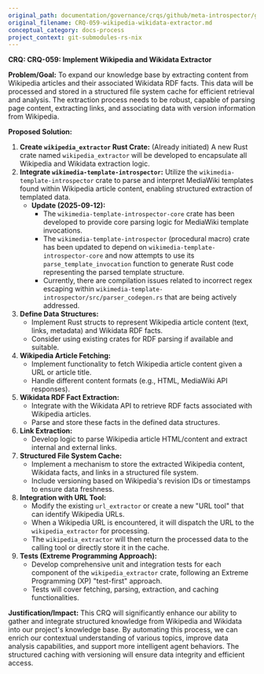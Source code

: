 ```yaml
---
original_path: documentation/governance/crqs/github/meta-introspector/git-submodules-rs-nix/tools/wikidata/docs/CRQ-059-wikipedia-wikidata-extractor.md
original_filename: CRQ-059-wikipedia-wikidata-extractor.md
conceptual_category: docs-process
project_context: git-submodules-rs-nix
---
```


**CRQ: CRQ-059: Implement Wikipedia and Wikidata Extractor**

**Problem/Goal:**
To expand our knowledge base by extracting content from Wikipedia articles and their associated Wikidata RDF facts. This data will be processed and stored in a structured file system cache for efficient retrieval and analysis. The extraction process needs to be robust, capable of parsing page content, extracting links, and associating data with version information from Wikipedia.

**Proposed Solution:**

1.  **Create `wikipedia_extractor` Rust Crate:** (Already initiated) A new Rust crate named `wikipedia_extractor` will be developed to encapsulate all Wikipedia and Wikidata extraction logic.
2.  **Integrate `wikimedia-template-introspector`:** Utilize the `wikimedia-template-introspector` crate to parse and interpret MediaWiki templates found within Wikipedia article content, enabling structured extraction of templated data.
    *   **Update (2025-09-12):**
        *   The `wikimedia-template-introspector-core` crate has been developed to provide core parsing logic for MediaWiki template invocations.
        *   The `wikimedia-template-introspector` (procedural macro) crate has been updated to depend on `wikimedia-template-introspector-core` and now attempts to use its `parse_template_invocation` function to generate Rust code representing the parsed template structure.
        *   Currently, there are compilation issues related to incorrect regex escaping within `wikimedia-template-introspector/src/parser_codegen.rs` that are being actively addressed.
3.  **Define Data Structures:**
    *   Implement Rust structs to represent Wikipedia article content (text, links, metadata) and Wikidata RDF facts.
    *   Consider using existing crates for RDF parsing if available and suitable.
3.  **Wikipedia Article Fetching:**
    *   Implement functionality to fetch Wikipedia article content given a URL or article title.
    *   Handle different content formats (e.g., HTML, MediaWiki API responses).
4.  **Wikidata RDF Fact Extraction:**
    *   Integrate with the Wikidata API to retrieve RDF facts associated with Wikipedia articles.
    *   Parse and store these facts in the defined data structures.
5.  **Link Extraction:**
    *   Develop logic to parse Wikipedia article HTML/content and extract internal and external links.
6.  **Structured File System Cache:**
    *   Implement a mechanism to store the extracted Wikipedia content, Wikidata facts, and links in a structured file system.
    *   Include versioning based on Wikipedia's revision IDs or timestamps to ensure data freshness.
7.  **Integration with URL Tool:**
    *   Modify the existing `url_extractor` or create a new "URL tool" that can identify Wikipedia URLs.
    *   When a Wikipedia URL is encountered, it will dispatch the URL to the `wikipedia_extractor` for processing.
    *   The `wikipedia_extractor` will then return the processed data to the calling tool or directly store it in the cache.
8.  **Tests (Extreme Programming Approach):**
    *   Develop comprehensive unit and integration tests for each component of the `wikipedia_extractor` crate, following an Extreme Programming (XP) "test-first" approach.
    *   Tests will cover fetching, parsing, extraction, and caching functionalities.

**Justification/Impact:**
This CRQ will significantly enhance our ability to gather and integrate structured knowledge from Wikipedia and Wikidata into our project's knowledge base. By automating this process, we can enrich our contextual understanding of various topics, improve data analysis capabilities, and support more intelligent agent behaviors. The structured caching with versioning will ensure data integrity and efficient access.
